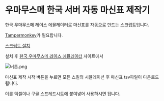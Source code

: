 # 우마무스메 한국 서버 자동 마신표 제작기
한국 우마무스메 레이스 에뮬레이터로 마신표를 자동으로 만드는 스크립트입니다.

[Tampermonkey](https://chrome.google.com/webstore/detail/tampermonkey/dhdgffkkebhmkfjojejmpbldmpobfkfo)가 필요합니다.

[스크립트 설치](https://github.com/Ravenclaw5874/Auto-Bashin-Table-Generator/raw/main/Auto-Bashin-Table-Generator.user.js)

설치 후 [한국 우마무스메 레이스 에뮬레이터]([http://race-ko.wf-calc.net/#/champions-meeting](https://ravenclaw5874.github.io/uma-emu/#/champions-meeting)) 사이트에서

![버튼.png](./img/button.png)

마신표 제작 시작 버튼을 누르면 모든 스킬의 시뮬레이션 후 마신표 tsv파일이 다운로드 됩니다.

이를 엑셀이나 구글 스프레드시트에 붙여넣어 사용하시면 됩니다.
